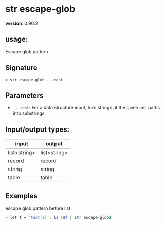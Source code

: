 # str escape-glob

**version**: 0.90.2

## **usage**:

Escape glob pattern.

## Signature

`> str escape-glob ...rest`

## Parameters

- `...rest`: For a data structure input, turn strings at the given cell paths into substrings.

## Input/output types:

| input          | output         |
| -------------- | -------------- |
| list\<string\> | list\<string\> |
| record         | record         |
| string         | string         |
| table          | table          |

## Examples

escape glob pattern before list

```bash
> let f = 'test[a]'; ls ($f | str escape-glob)
```
